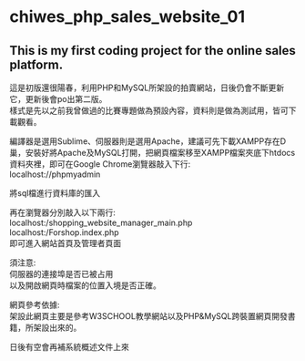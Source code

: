 # chiwes_php_sales_website_01
<h2>This is my first coding project for the online sales platform.</h2>
<p>這是初版還很陽春，利用PHP和MySQL所架設的拍賣網站，日後仍會不斷更新它，更新後會po出第二版。<br>
樣式是先以之前我曾做過的比賽專題做為預設內容，資料則是做為測試用，皆可下載觀看。</p>
<p>編譯器是選用Sublime、伺服器則是選用Apache，建議可先下載XAMPP存在D巢，安裝好將Apache及MySQL打開，把網頁檔案移至XAMPP檔案夾底下htdocs資料夾裡，即可在Google Chrome瀏覽器敲入下行:<br>
localhost://phpmyadmin<br>
<p>將sql檔進行資料庫的匯入</p>
<p>再在瀏覽器分別敲入以下兩行:<br>
localhost:/shopping_website_manager_main.php<br>
localhost:/Forshop.index.php<br>
即可進入網站首頁及管理者頁面
</p>
<p>須注意:<br>
伺服器的連接埠是否已被占用<br>
以及開啟網頁時檔案的位置入境是否正確。</p>

<p>網頁參考依據:<br>
架設此網頁主要是參考W3SCHOOL教學網站以及PHP&MySQL跨裝置網頁開發書籍，所架設出來的。
</p>

<p>日後有空會再補系統概述文件上來</p>




